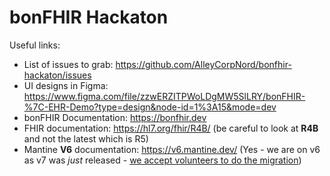 # bonFHIR Hackaton

Useful links:

- List of issues to grab: https://github.com/AlleyCorpNord/bonfhir-hackaton/issues
- UI designs in Figma: https://www.figma.com/file/zzwERZITPWoLDgMW5SlLRY/bonFHIR-%7C-EHR-Demo?type=design&node-id=1%3A15&mode=dev
- bonFHIR Documentation: https://bonfhir.dev
- FHIR documentation: https://hl7.org/fhir/R4B/ (be careful to look at **R4B** and not the latest which is R5)
- Mantine **V6** documentation: https://v6.mantine.dev/ (Yes - we are on v6 as v7 was _just_ released - [we accept volunteers to do the migration](https://github.com/bonfhir/bonfhir/issues/82))
